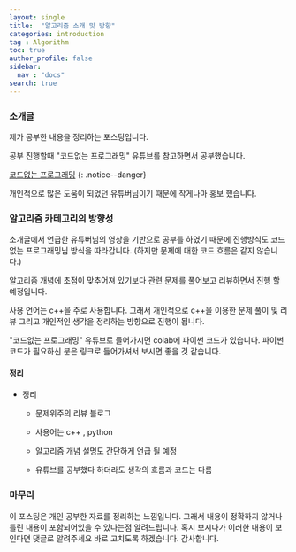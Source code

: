 ```yaml
---
layout: single
title:  "알고리즘 소개 및 방향"
categories: introduction
tag : Algorithm
toc: true
author_profile: false
sidebar:
  nav : "docs"
search: true
---
```


### 소개글

제가 공부한 내용을 정리하는 포스팅입니다. 

공부 진행할때 "코드없는 프로그래밍" 유튜브를 참고하면서 공부했습니다. 


[코드없는 프로그래밍](https://www.youtube.com/channel/UCHcG02L6TSS-StkSbqVy6Fg)
{: .notice--danger}

개인적으로 많은 도움이 되었던 유튜버님이기 때문에 작게나마 홍보 했습니다. 



### 알고리즘 카테고리의 방향성 

소개글에서 언급한 유튜버님의 영상을 기반으로 공부를 하였기 때문에 진행방식도 코드없는 프로그래밍님 방식을 따라갑니다. (하지만 문제에 대한 코드 흐름은 같지 않습니다.) 

알고리즘 개념에 초점이 맞추어져 있기보다 관련 문제를 풀어보고 리뷰하면서 
진행 할 예정입니다. 

사용 언어는 c++을 주로 사용합니다. 
그래서 개인적으로 c++을 이용한 문제 풀이 및 리뷰 그리고 개인적인 생각을 정리하는 방향으로 진행이 됩니다. 

"코드없는 프로그래밍" 유튜브로 들어가시면 colab에 파이썬 코드가 있습니다. 
파이썬 코드가 필요하신 분은 링크로 들어가셔서 보시면 좋을 것 같습니다.





#### 정리 

* 정리
  + 문제위주의 리뷰 블로그
  
  + 사용어는 c++ , python
  
  + 알고리즘 개념 설명도 간단하게 언급 될 예정 
  
  + 유튜브를 공부했다 하더라도 생각의 흐름과 코드는 다름 
  
    



### 마무리

이 포스팅은 개인 공부한 자료를 정리하는 느낌입니다. 
그래서 내용이 정확하지 않거나 틀린 내용이 포함되어있을 수 있다는점 알려드립니다. 
혹시 보시다가 이러한 내용이 보인다면 댓글로 알려주세요 바로 고치도록 하겠습니다. 
감사합니다. 